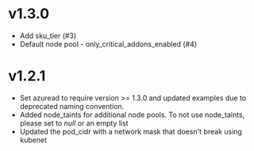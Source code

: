 # v1.3.0

- Add sku_tier (#3)
- Default node pool - only_critical_addons_enabled (#4)
# v1.2.1

- Set azuread to require version >= 1.3.0 and updated examples due to deprecated naming convention.
- Added node_taints for additional node pools. To not use node_taints, please set to _null_ or an empty list
- Updated the pod_cidr with a network mask that doesn't break using kubenet